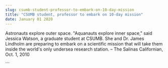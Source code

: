 ```yaml
---
slug: csumb-student-professor-to-embark-on-10-day-mission
title: "CSUMB student, professor to embark on 10-day mission"
date: January 01 2020
---
```


 
<p>
  Astronauts explore outer space. "Aquanauts explore inner space," said Jessica
  Watson, a graduate student at CSUMB. She and Dr. James Lindholm are preparing
  to embark on a scientific mission that will take them inside the world's only
  undersea research station. – The Salinas Californian, Oct. 1, 2010
</p>
```
